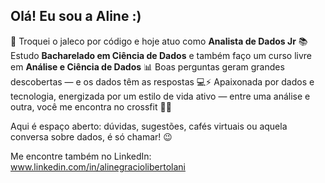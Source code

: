 ## Olá! Eu sou a Aline :)

🔄 Troquei o jaleco por código e hoje atuo como **Analista de Dados Jr**
📚 Estudo **Bacharelado em Ciência de Dados** e também faço um curso livre em **Análise e Ciência de Dados**
📊 Boas perguntas geram grandes descobertas — e os dados têm as respostas
💻⚡ Apaixonada por dados e tecnologia, energizada por um estilo de vida ativo — entre uma análise e outra, você me encontra no crossfit 🏋️‍♀️

Aqui é espaço aberto: dúvidas, sugestões, cafés virtuais ou aquela conversa sobre dados, é só chamar! 😉

Me encontre também no LinkedIn: www.linkedin.com/in/alinegraciolibertolani
